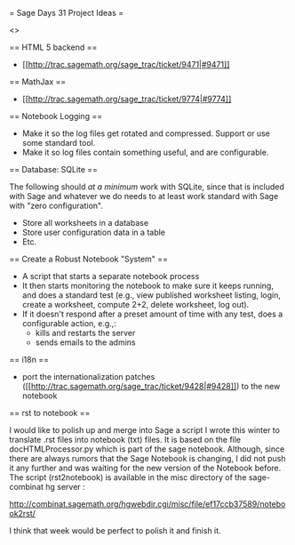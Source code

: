 = Sage Days 31 Project Ideas =

<<TableOfContents>>

== HTML 5 backend ==
 * [[http://trac.sagemath.org/sage_trac/ticket/9471|#9471]]


== MathJax ==
 * [[http://trac.sagemath.org/sage_trac/ticket/9774|#9774]]


== Notebook Logging ==
 * Make it so the log files get rotated and compressed.  Support or use some standard tool.
 * Make it so log files contain something useful, and are configurable.

== Database: SQLite ==

The following should *at a minimum* work with SQLite, since that is included with Sage and whatever we do needs to at least work standard with Sage with "zero configuration". 

 * Store all worksheets in a database
 * Store user configuration data in a table
 * Etc.

== Create a Robust Notebook "System" ==
 * A script that starts a separate notebook process
 * It then starts monitoring the notebook to make sure it keeps running, and does a standard test (e.g., view published worksheet listing, login, create a worksheet, compute 2+2, delete worksheet, log out). 
 * If it doesn't respond after a preset amount of time with any test, does a configurable action, e.g.,:
     * kills and restarts the server
     * sends emails to the admins

== i18n ==
 * port the internationalization patches ([[http://trac.sagemath.org/sage_trac/ticket/9428|#9428]]) to the new notebook

== rst to notebook ==

I would like to polish up and merge into Sage a script I wrote this
winter to translate .rst files into notebook (txt) files. It is based
on the file docHTMLProcessor.py which is part of the sage notebook.
Although, since there are always rumors that the Sage Notebook is
changing, I did not push it any further and was waiting for the new
version of the Notebook before. The script (rst2notebook) is available
in the misc directory of the sage-combinat hg server :

http://combinat.sagemath.org/hgwebdir.cgi/misc/file/ef17ccb37589/notebook2rst/

I think that week would be perfect to polish it and finish it.
